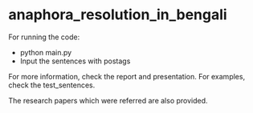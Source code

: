 # anaphora_resolution_in_bengali

For running the code:
- python main.py
- Input the sentences with postags

For more information, check the report and presentation.
For examples, check the test_sentences.

The research papers which were referred are also provided.
